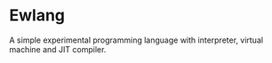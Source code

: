 # Ewlang

A simple experimental programming language with interpreter, virtual machine and JIT compiler.
